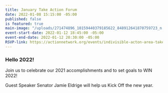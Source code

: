 ```yaml
---
title: January Take Action Forum
date: 2022-01-08 15:15:00 -05:00
published: false
is featured: true
main-image: "/uploads/271474896_10159440379185622_848912641870759723_n.jpg"
event-start-date: 2022-01-12 18:45:00 -05:00
event-end-date: 2022-01-12 20:30:00 -05:00
RSVP-link: https://actionnetwork.org/events/indivisible-acton-area-take-action-forum-celebrate-our-2021-accomplishments-and-set-goals-to-win-2022
---
```


### Hello 2022!

Join us to celebrate our 2021 accomplishments and to set goals to WIN 2022!  

Guest Speaker Senator Jamie Eldrige will help us Kick Off the new year.  